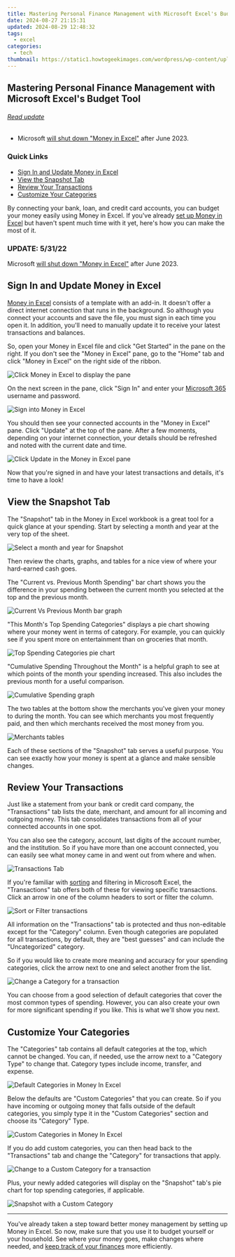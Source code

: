 ```yaml
---
title: Mastering Personal Finance Management with Microsoft Excel's Budget Tool
date: 2024-08-27 21:15:31
updated: 2024-08-29 12:48:32
tags:
  - excel
categories:
  - tech
thumbnail: https://static1.howtogeekimages.com/wordpress/wp-content/uploads/2019/07/stock-lede-microsoft-office_excel-1.png
---
```


## Mastering Personal Finance Management with Microsoft Excel's Budget Tool

###### [Read update](https://screen-video-capture.techidaily.com/new-2024-approved-mastering-ios-screenshots-and-recordings/) 

* Microsoft [will shut down "Money in Excel"](https://screen-recording.techidaily.com/new-2024-approved-bifrost-betrayal-gods-at-war/) after June 2023.

### Quick Links

* [Sign In and Update Money in Excel](https://youtube-blog.techidaily.com/024-approved-audio-conversion-made-simple-youtube-to-mp3-mac-edition/)
* [View the Snapshot Tab](https://games-able.techidaily.com/expanding-language-reach-in-roms-with-easy-applications/)
* [Review Your Transactions](https://screen-activity-recording.techidaily.com/updated-2024-approved-prime-mc-homes-for-social-settlements/)
* [Customize Your Categories](https://youtube-sure.techidaily.com/a-for-all-a-comparative-look-at-vimeo-and-youtube-for-2024/)

 By connecting your bank, loan, and credit card accounts, you can budget your money easily using Money in Excel. If you've already [set up Money in Excel](https://youtube-videos.techidaily.com/2024-approved-comprehensive-guide-your-shorts-hidden-thumbnails/) but haven't spent much time with it yet, here's how you can make the most of it.

###  UPDATE: 5/31/22

 Microsoft [will shut down "Money in Excel"](https://screen-recording.techidaily.com/new-2024-approved-bifrost-betrayal-gods-at-war/) after June 2023.

##  Sign In and Update Money in Excel

[Money in Excel](https://www.microsoft.com/en-us/microsoft-365/blog/2020/06/15/introducing-money-excel-easier-manage-finances/) consists of a template with an add-in. It doesn't offer a direct internet connection that runs in the background. So although you connect your accounts and save the file, you must sign in each time you open it. In addition, you'll need to manually update it to receive your latest transactions and balances.

 So, open your Money in Excel file and click "Get Started" in the pane on the right. If you don't see the "Money in Excel" pane, go to the "Home" tab and click "Money in Excel" on the right side of the ribbon.

![Click Money in Excel to display the pane](https://static1.howtogeekimages.com/wordpress/wp-content/uploads/2021/01/DisplayPane-MoneyInExcel.png) 

 On the next screen in the pane, click "Sign In" and enter your [Microsoft 365](https://games-able.techidaily.com/ultimate-console-content-psplus-or-xbox-game-pass/) username and password.

![Sign into Money in Excel](https://static1.howtogeekimages.com/wordpress/wp-content/uploads/2021/01/SignInPane-MoneyInExcel.png) 

 You should then see your connected accounts in the "Money in Excel" pane. Click "Update" at the top of the pane. After a few moments, depending on your internet connection, your details should be refreshed and noted with the current date and time.

![Click Update in the Money in Excel pane](https://static1.howtogeekimages.com/wordpress/wp-content/uploads/2021/01/UpdateInPane-MoneyInExcel.png) 

 Now that you're signed in and have your latest transactions and details, it's time to have a look!

##  View the Snapshot Tab

 The "Snapshot" tab in the Money in Excel workbook is a great tool for a quick glance at your spending. Start by selecting a month and year at the very top of the sheet.

![Select a month and year for Snapshot](https://static1.howtogeekimages.com/wordpress/wp-content/uploads/2021/01/SnapshotMonth-MoneyInExcel.png) 

 Then review the charts, graphs, and tables for a nice view of where your hard-earned cash goes.

 The "Current vs. Previous Month Spending" bar chart shows you the difference in your spending between the current month you selected at the top and the previous month.

![Current Vs Previous Month bar graph](https://static1.howtogeekimages.com/wordpress/wp-content/uploads/2021/01/SnapshotCurrentVsPrevious-MoneyInExcel.png) 

 "This Month's Top Spending Categories" displays a pie chart showing where your money went in terms of category. For example, you can quickly see if you spent more on entertainment than on groceries that month.

![Top Spending Categories pie chart](https://static1.howtogeekimages.com/wordpress/wp-content/uploads/2021/01/SnapshotTopCategories-MoneyInExcel.png) 

 "Cumulative Spending Throughout the Month" is a helpful graph to see at which points of the month your spending increased. This also includes the previous month for a useful comparison.

![Cumulative Spending graph](https://static1.howtogeekimages.com/wordpress/wp-content/uploads/2021/01/SnapshotCumulative-MoneyInExcel.png) 

 The two tables at the bottom show the merchants you've given your money to during the month. You can see which merchants you most frequently paid, and then which merchants received the most money from you.

![Merchants tables](https://static1.howtogeekimages.com/wordpress/wp-content/uploads/2021/01/SnapshotMerchants-MoneyInExcel.png) 

 Each of these sections of the "Snapshot" tab serves a useful purpose. You can see exactly how your money is spent at a glance and make sensible changes.

##  Review Your Transactions

 Just like a statement from your bank or credit card company, the "Transactions" tab lists the date, merchant, and amount for all incoming and outgoing money. This tab consolidates transactions from all of your connected accounts in one spot.

 You can also see the category, account, last digits of the account number, and the institution. So if you have more than one account connected, you can easily see what money came in and went out from where and when.

![Transactions Tab](https://static1.howtogeekimages.com/wordpress/wp-content/uploads/2021/01/TransactionsTab-MoneyInExcel.png) 

 If you're familiar with [sorting](https://screen-sharing-recording.techidaily.com/updated-2024-approved-economical-pc-playback-devices/) and filtering in Microsoft Excel, the "Transactions" tab offers both of these for viewing specific transactions. Click an arrow in one of the column headers to sort or filter the column.

![Sort or Filter transactions](https://static1.howtogeekimages.com/wordpress/wp-content/uploads/2021/01/TransactionsSortFilter-MoneyInExcel.png) 

 All information on the "Transactions" tab is protected and thus non-editable except for the "Category" column. Even though categories are populated for all transactions, by default, they are "best guesses" and can include the "Uncategorized" category.

 So if you would like to create more meaning and accuracy for your spending categories, click the arrow next to one and select another from the list.

![Change a Category for a transaction](https://static1.howtogeekimages.com/wordpress/wp-content/uploads/2021/01/TransactionsChangeCategory-MoneyInExcel.png) 

 You can choose from a good selection of default categories that cover the most common types of spending. However, you can also create your own for more significant spending if you like. This is what we'll show you next.

##  Customize Your Categories

 The "Categories" tab contains all default categories at the top, which cannot be changed. You can, if needed, use the arrow next to a "Category Type" to change that. Category types include income, transfer, and expense.

![Default Categories in Money In Excel](https://static1.howtogeekimages.com/wordpress/wp-content/uploads/2021/01/CategoriesDefault-MoneyInExcel.png) 

 Below the defaults are "Custom Categories" that you can create. So if you have incoming or outgoing money that falls outside of the default categories, you simply type it in the "Custom Categories" section and choose its "Category" Type.

![Custom Categories in Money In Excel](https://static1.howtogeekimages.com/wordpress/wp-content/uploads/2021/01/CategoriesCustom-MoneyInExcel.png) 

 If you do add custom categories, you can then head back to the "Transactions" tab and change the "Category" for transactions that apply.

![Change to a Custom Category for a transaction](https://static1.howtogeekimages.com/wordpress/wp-content/uploads/2021/01/TransactionsUseCustomCategory-MoneyInExcel.png) 

 Plus, your newly added categories will display on the "Snapshot" tab's pie chart for top spending categories, if applicable.

![Snapshot with a Custom Category](https://static1.howtogeekimages.com/wordpress/wp-content/uploads/2021/01/SnapshotCustomCategory-MoneyInExcel.png) 

---

 You've already taken a step toward better money management by setting up Money in Excel. So now, make sure that you use it to budget yourself or your household. See where your money goes, make changes where needed, and [keep track of your finances](https://fox-blue.techidaily.com/updated-diving-into-the-depths-with-gopro-hero5-for-2024/) more efficiently.

<ins class="adsbygoogle"
     style="display:block"
     data-ad-format="autorelaxed"
     data-ad-client="ca-pub-7571918770474297"
     data-ad-slot="1223367746"></ins>



<ins class="adsbygoogle"
     style="display:block"
     data-ad-client="ca-pub-7571918770474297"
     data-ad-slot="8358498916"
     data-ad-format="auto"
     data-full-width-responsive="true"></ins>
